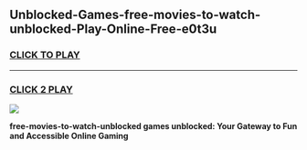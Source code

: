 
## Unblocked-Games-free-movies-to-watch-unblocked-Play-Online-Free-e0t3u
<h3>
<a href="https://premium76.site?title=free-movies-to-watch-unblocked&ref=26A">CLICK TO PLAY</a></h3>
<hr>

<h3>
<a href="https://premium76.site?title=free-movies-to-watch-unblocked&ref=26A">CLICK 2 PLAY</a>
  
</h3>

<a href="https://premium76.site?title=free-movies-to-watch-unblocked&ref=26A"><img src="https://clearcache.store/games.png"></a>


**free-movies-to-watch-unblocked games unblocked: Your Gateway to Fun and Accessible Online Gaming**
